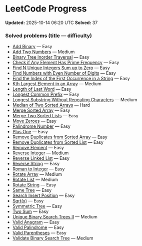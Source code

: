 # LeetCode Progress

**Updated:** 2025-10-14 06:20 UTC
**Solved:** 37

### Solved problems (title — difficulty)

- [Add Binary](https://leetcode.com/problems/add-binary/) — Easy
- [Add Two Numbers](https://leetcode.com/problems/add-two-numbers/) — Medium
- [Binary Tree Inorder Traversal](https://leetcode.com/problems/binary-tree-inorder-traversal/) — Easy
- [Check if Any Element Has Prime Frequency](https://leetcode.com/problems/check-if-any-element-has-prime-frequency/) — Easy
- [Find N Unique Integers Sum up to Zero](https://leetcode.com/problems/find-n-unique-integers-sum-up-to-zero/) — Easy
- [Find Numbers with Even Number of Digits](https://leetcode.com/problems/find-numbers-with-even-number-of-digits/) — Easy
- [Find the Index of the First Occurrence in a String](https://leetcode.com/problems/find-the-index-of-the-first-occurrence-in-a-string/) — Easy
- [Kth Largest Element in an Array](https://leetcode.com/problems/kth-largest-element-in-an-array/) — Medium
- [Length of Last Word](https://leetcode.com/problems/length-of-last-word/) — Easy
- [Longest Common Prefix](https://leetcode.com/problems/longest-common-prefix/) — Easy
- [Longest Substring Without Repeating Characters](https://leetcode.com/problems/longest-substring-without-repeating-characters/) — Medium
- [Median of Two Sorted Arrays](https://leetcode.com/problems/median-of-two-sorted-arrays/) — Hard
- [Merge Sorted Array](https://leetcode.com/problems/merge-sorted-array/) — Easy
- [Merge Two Sorted Lists](https://leetcode.com/problems/merge-two-sorted-lists/) — Easy
- [Move Zeroes](https://leetcode.com/problems/move-zeroes/) — Easy
- [Palindrome Number](https://leetcode.com/problems/palindrome-number/) — Easy
- [Plus One](https://leetcode.com/problems/plus-one/) — Easy
- [Remove Duplicates from Sorted Array](https://leetcode.com/problems/remove-duplicates-from-sorted-array/) — Easy
- [Remove Duplicates from Sorted List](https://leetcode.com/problems/remove-duplicates-from-sorted-list/) — Easy
- [Remove Element](https://leetcode.com/problems/remove-element/) — Easy
- [Reverse Integer](https://leetcode.com/problems/reverse-integer/) — Medium
- [Reverse Linked List](https://leetcode.com/problems/reverse-linked-list/) — Easy
- [Reverse String](https://leetcode.com/problems/reverse-string/) — Easy
- [Roman to Integer](https://leetcode.com/problems/roman-to-integer/) — Easy
- [Rotate Array](https://leetcode.com/problems/rotate-array/) — Medium
- [Rotate List](https://leetcode.com/problems/rotate-list/) — Medium
- [Rotate String](https://leetcode.com/problems/rotate-string/) — Easy
- [Same Tree](https://leetcode.com/problems/same-tree/) — Easy
- [Search Insert Position](https://leetcode.com/problems/search-insert-position/) — Easy
- [Sqrt(x)](https://leetcode.com/problems/sqrtx/) — Easy
- [Symmetric Tree](https://leetcode.com/problems/symmetric-tree/) — Easy
- [Two Sum](https://leetcode.com/problems/two-sum/) — Easy
- [Unique Binary Search Trees II](https://leetcode.com/problems/unique-binary-search-trees-ii/) — Medium
- [Valid Anagram](https://leetcode.com/problems/valid-anagram/) — Easy
- [Valid Palindrome](https://leetcode.com/problems/valid-palindrome/) — Easy
- [Valid Parentheses](https://leetcode.com/problems/valid-parentheses/) — Easy
- [Validate Binary Search Tree](https://leetcode.com/problems/validate-binary-search-tree/) — Medium
